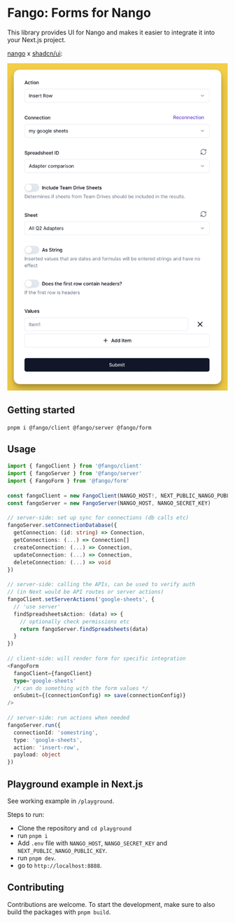 # Fango: Forms for Nango

This library provides UI for Nango and makes it easier to integrate it into your Next.js project.

[nango](https://www.nango.dev) x [shadcn/ui](https://ui.shadcn.com):

![Fango Screenshot](./assets/screenshot.png)

## Getting started

`pnpm i @fango/client @fango/server @fango/form`

## Usage

```ts
import { fangoClient } from '@fango/client'
import { fangoServer } from '@fango/server'
import { FangoForm } from '@fango/form'

const fangoClient = new FangoClient(NANGO_HOST!, NEXT_PUBLIC_NANGO_PUBLIC_KEY!)
const fangoServer = new FangoServer(NANGO_HOST, NANGO_SECRET_KEY)

// server-side: set up sync for connections (db calls etc)
fangoServer.setConnectionDatabase({
  getConnection: (id: string) => Connection,
  getConnections: (...) => Connection[]
  createConnection: (...) => Connection,
  updateConnection: (...) => Connection,
  deleteConnection: (...) => void
})

// server-side: calling the APIs, can be used to verify auth
// (in Next would be API routes or server actions)
fangoClient.setServerActions('google-sheets', {
  // 'use server'
  findSpreadsheetsAction: (data) => {
    // optionally check permissions etc
    return fangoServer.findSpreadsheets(data)
  }
})

// client-side: will render form for specific integration 
<FangoForm 
  fangoClient={fangoClient} 
  type='google-sheets'
  /* can do something with the form values */
  onSubmit={(connectionConfig) => save(connectionConfig)} 
/>

// server-side: run actions when needed
fangoServer.run({
  connectionId: 'somestring', 
  type: 'google-sheets', 
  action: 'insert-row', 
  payload: object
})
```

## Playground example in Next.js

See working example in `/playground`. 

Steps to run:
- Clone the repository and `cd playground`
- run `pnpm i`
- Add `.env` file with `NANGO_HOST`, `NANGO_SECRET_KEY` and `NEXT_PUBLIC_NANGO_PUBLIC_KEY`.
- run `pnpm dev`.
- go to `http://localhost:8888`.

## Contributing

Contributions are welcome. To start the development, make sure to also build the packages with `pnpm build`.

